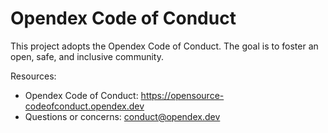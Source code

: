 # Opendex Code of Conduct

This project adopts the Opendex Code of Conduct. The goal is to foster an open, safe, and inclusive community.

Resources:

- Opendex Code of Conduct: https://opensource-codeofconduct.opendex.dev
- Questions or concerns: conduct@opendex.dev
